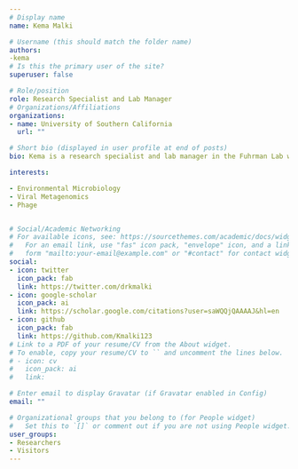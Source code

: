 ```yaml
---
# Display name
name: Kema Malki 

# Username (this should match the folder name)
authors:
-kema
# Is this the primary user of the site?
superuser: false

# Role/position
role: Research Specialist and Lab Manager
# Organizations/Affiliations
organizations:
- name: University of Southern California
  url: ""

# Short bio (displayed in user profile at end of posts)
bio: Kema is a research specialist and lab manager in the Fuhrman Lab working on the CBIOMES collaboration.

interests:

- Environmental Microbiology
- Viral Metagenomics
- Phage


# Social/Academic Networking
# For available icons, see: https://sourcethemes.com/academic/docs/widgets/#icons
#   For an email link, use "fas" icon pack, "envelope" icon, and a link in the
#   form "mailto:your-email@example.com" or "#contact" for contact widget.
social:
- icon: twitter
  icon_pack: fab
  link: https://twitter.com/drkmalki
- icon: google-scholar
  icon_pack: ai
  link: https://scholar.google.com/citations?user=saWQQjQAAAAJ&hl=en
- icon: github
  icon_pack: fab
  link: https://github.com/Kmalki123
# Link to a PDF of your resume/CV from the About widget.
# To enable, copy your resume/CV to `` and uncomment the lines below.  
# - icon: cv
#   icon_pack: ai
#   link: 

# Enter email to display Gravatar (if Gravatar enabled in Config)
email: ""

# Organizational groups that you belong to (for People widget)
#   Set this to `[]` or comment out if you are not using People widget.  
user_groups:
- Researchers
- Visitors
---
```



